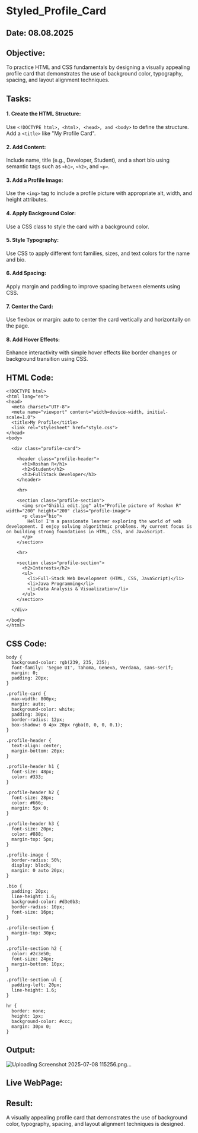 # Styled_Profile_Card
## Date: 08.08.2025

## Objective:
To practice HTML and CSS fundamentals by designing a visually appealing profile card that demonstrates the use of background color, typography, spacing, and layout alignment techniques.

## Tasks:
#### 1. Create the HTML Structure:
Use ```<!DOCTYPE html>, <html>, <head>, and <body>``` to define the structure.
Add a ```<title>``` like "My Profile Card".

#### 2. Add Content:
Include name, title (e.g., Developer, Student), and a short bio using semantic tags such as ```<h1>```, ```<h2>```, and ```<p>```.

#### 3. Add a Profile Image:
Use the ```<img>``` tag to include a profile picture with appropriate alt, width, and height attributes.

#### 4. Apply Background Color:
Use a CSS class to style the card with a background color.

#### 5. Style Typography:
Use CSS to apply different font families, sizes, and text colors for the name and bio.

#### 6. Add Spacing:
Apply margin and padding to improve spacing between elements using CSS.

#### 7. Center the Card:
Use flexbox or margin: auto to center the card vertically and horizontally on the page.

#### 8. Add Hover Effects:
Enhance interactivity with simple hover effects like border changes or background transition using CSS.

## HTML Code:
```
<!DOCTYPE html>
<html lang="en">
<head>
  <meta charset="UTF-8">
  <meta name="viewport" content="width=device-width, initial-scale=1.0">
  <title>My Profile</title>
  <link rel="stylesheet" href="style.css">
</head>
<body>

  <div class="profile-card">

    <header class="profile-header">
      <h1>Roshan R</h1>
      <h2>Student</h2>
      <h3>FullStack Developer</h3>
    </header>

    <hr>

    <section class="profile-section">
      <img src="Ghibli edit.jpg" alt="Profile picture of Roshan R" width="200" height="200" class="profile-image">
      <p class="bio">
        Hello! I'm a passionate learner exploring the world of web development. I enjoy solving algorithmic problems. My current focus is on building strong foundations in HTML, CSS, and JavaScript.
      </p>
    </section>

    <hr>

    <section class="profile-section">
      <h2>Interests</h2>
      <ul>
        <li>Full-Stack Web Development (HTML, CSS, JavaScript)</li>
        <li>Java Programming</li>
        <li>Data Analysis & Visualization</li>
      </ul>
    </section>

  </div>

</body>
</html>
```

## CSS Code:
```
body {
  background-color: rgb(239, 235, 235);
  font-family: 'Segoe UI', Tahoma, Geneva, Verdana, sans-serif;
  margin: 0;
  padding: 20px;
}

.profile-card {
  max-width: 800px;
  margin: auto;
  background-color: white;
  padding: 30px;
  border-radius: 12px;
  box-shadow: 0 4px 20px rgba(0, 0, 0, 0.1);
}

.profile-header {
  text-align: center;
  margin-bottom: 20px;
}

.profile-header h1 {
  font-size: 48px;
  color: #333;
}

.profile-header h2 {
  font-size: 28px;
  color: #666;
  margin: 5px 0;
}

.profile-header h3 {
  font-size: 20px;
  color: #888;
  margin-top: 5px;
}

.profile-image {
  border-radius: 50%;
  display: block;
  margin: 0 auto 20px;
}

.bio {
  padding: 20px;
  line-height: 1.6;
  background-color: #d3e0b3;
  border-radius: 10px;
  font-size: 16px;
}

.profile-section {
  margin-top: 30px;
}

.profile-section h2 {
  color: #2c3e50;
  font-size: 24px;
  margin-bottom: 10px;
}

.profile-section ul {
  padding-left: 20px;
  line-height: 1.6;
}

hr {
  border: none;
  height: 1px;
  background-color: #ccc;
  margin: 30px 0;
}
```

## Output:
![Uploading Screenshot 2025-07-08 115256.png…]()

## Live WebPage:

## Result:
A visually appealing profile card that demonstrates the use of background color, typography, spacing, and layout alignment techniques is designed.
